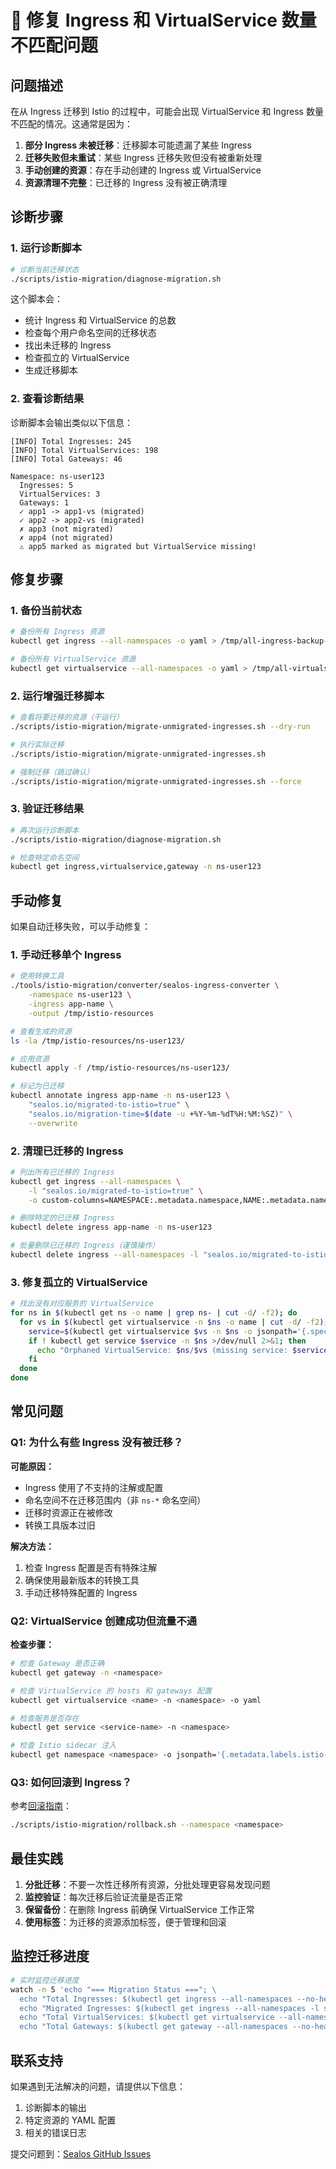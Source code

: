 # 🔧 修复 Ingress 和 VirtualService 数量不匹配问题

## 问题描述

在从 Ingress 迁移到 Istio 的过程中，可能会出现 VirtualService 和 Ingress 数量不匹配的情况。这通常是因为：

1. **部分 Ingress 未被迁移**：迁移脚本可能遗漏了某些 Ingress
2. **迁移失败但未重试**：某些 Ingress 迁移失败但没有被重新处理
3. **手动创建的资源**：存在手动创建的 Ingress 或 VirtualService
4. **资源清理不完整**：已迁移的 Ingress 没有被正确清理

## 诊断步骤

### 1. 运行诊断脚本

```bash
# 诊断当前迁移状态
./scripts/istio-migration/diagnose-migration.sh
```

这个脚本会：
- 统计 Ingress 和 VirtualService 的总数
- 检查每个用户命名空间的迁移状态
- 找出未迁移的 Ingress
- 检查孤立的 VirtualService
- 生成迁移脚本

### 2. 查看诊断结果

诊断脚本会输出类似以下信息：

```
[INFO] Total Ingresses: 245
[INFO] Total VirtualServices: 198
[INFO] Total Gateways: 46

Namespace: ns-user123
  Ingresses: 5
  VirtualServices: 3
  Gateways: 1
  ✓ app1 -> app1-vs (migrated)
  ✓ app2 -> app2-vs (migrated)
  ✗ app3 (not migrated)
  ✗ app4 (not migrated)
  ⚠ app5 marked as migrated but VirtualService missing!
```

## 修复步骤

### 1. 备份当前状态

```bash
# 备份所有 Ingress 资源
kubectl get ingress --all-namespaces -o yaml > /tmp/all-ingress-backup-$(date +%Y%m%d).yaml

# 备份所有 VirtualService 资源
kubectl get virtualservice --all-namespaces -o yaml > /tmp/all-virtualservice-backup-$(date +%Y%m%d).yaml
```

### 2. 运行增强迁移脚本

```bash
# 查看将要迁移的资源（干运行）
./scripts/istio-migration/migrate-unmigrated-ingresses.sh --dry-run

# 执行实际迁移
./scripts/istio-migration/migrate-unmigrated-ingresses.sh

# 强制迁移（跳过确认）
./scripts/istio-migration/migrate-unmigrated-ingresses.sh --force
```

### 3. 验证迁移结果

```bash
# 再次运行诊断脚本
./scripts/istio-migration/diagnose-migration.sh

# 检查特定命名空间
kubectl get ingress,virtualservice,gateway -n ns-user123
```

## 手动修复

如果自动迁移失败，可以手动修复：

### 1. 手动迁移单个 Ingress

```bash
# 使用转换工具
./tools/istio-migration/converter/sealos-ingress-converter \
    -namespace ns-user123 \
    -ingress app-name \
    -output /tmp/istio-resources

# 查看生成的资源
ls -la /tmp/istio-resources/ns-user123/

# 应用资源
kubectl apply -f /tmp/istio-resources/ns-user123/

# 标记为已迁移
kubectl annotate ingress app-name -n ns-user123 \
    "sealos.io/migrated-to-istio=true" \
    "sealos.io/migration-time=$(date -u +%Y-%m-%dT%H:%M:%SZ)" \
    --overwrite
```

### 2. 清理已迁移的 Ingress

```bash
# 列出所有已迁移的 Ingress
kubectl get ingress --all-namespaces \
    -l "sealos.io/migrated-to-istio=true" \
    -o custom-columns=NAMESPACE:.metadata.namespace,NAME:.metadata.name

# 删除特定的已迁移 Ingress
kubectl delete ingress app-name -n ns-user123

# 批量删除已迁移的 Ingress（谨慎操作）
kubectl delete ingress --all-namespaces -l "sealos.io/migrated-to-istio=true"
```

### 3. 修复孤立的 VirtualService

```bash
# 找出没有对应服务的 VirtualService
for ns in $(kubectl get ns -o name | grep ns- | cut -d/ -f2); do
  for vs in $(kubectl get virtualservice -n $ns -o name | cut -d/ -f2); do
    service=$(kubectl get virtualservice $vs -n $ns -o jsonpath='{.spec.http[0].route[0].destination.host}' | cut -d. -f1)
    if ! kubectl get service $service -n $ns >/dev/null 2>&1; then
      echo "Orphaned VirtualService: $ns/$vs (missing service: $service)"
    fi
  done
done
```

## 常见问题

### Q1: 为什么有些 Ingress 没有被迁移？

**可能原因：**
- Ingress 使用了不支持的注解或配置
- 命名空间不在迁移范围内（非 `ns-*` 命名空间）
- 迁移时资源正在被修改
- 转换工具版本过旧

**解决方法：**
1. 检查 Ingress 配置是否有特殊注解
2. 确保使用最新版本的转换工具
3. 手动迁移特殊配置的 Ingress

### Q2: VirtualService 创建成功但流量不通

**检查步骤：**
```bash
# 检查 Gateway 是否正确
kubectl get gateway -n <namespace>

# 检查 VirtualService 的 hosts 和 gateways 配置
kubectl get virtualservice <name> -n <namespace> -o yaml

# 检查服务是否存在
kubectl get service <service-name> -n <namespace>

# 检查 Istio sidecar 注入
kubectl get namespace <namespace> -o jsonpath='{.metadata.labels.istio-injection}'
```

### Q3: 如何回滚到 Ingress？

参考[回滚指南](../scripts/rollback.sh)：
```bash
./scripts/istio-migration/rollback.sh --namespace <namespace>
```

## 最佳实践

1. **分批迁移**：不要一次性迁移所有资源，分批处理更容易发现问题
2. **监控验证**：每次迁移后验证流量是否正常
3. **保留备份**：在删除 Ingress 前确保 VirtualService 工作正常
4. **使用标签**：为迁移的资源添加标签，便于管理和回滚

## 监控迁移进度

```bash
# 实时监控迁移进度
watch -n 5 'echo "=== Migration Status ==="; \
  echo "Total Ingresses: $(kubectl get ingress --all-namespaces --no-headers | wc -l)"; \
  echo "Migrated Ingresses: $(kubectl get ingress --all-namespaces -l sealos.io/migrated-to-istio=true --no-headers | wc -l)"; \
  echo "Total VirtualServices: $(kubectl get virtualservice --all-namespaces --no-headers | wc -l)"; \
  echo "Total Gateways: $(kubectl get gateway --all-namespaces --no-headers | wc -l)"'
```

## 联系支持

如果遇到无法解决的问题，请提供以下信息：
1. 诊断脚本的输出
2. 特定资源的 YAML 配置
3. 相关的错误日志

提交问题到：[Sealos GitHub Issues](https://github.com/labring/sealos/issues)